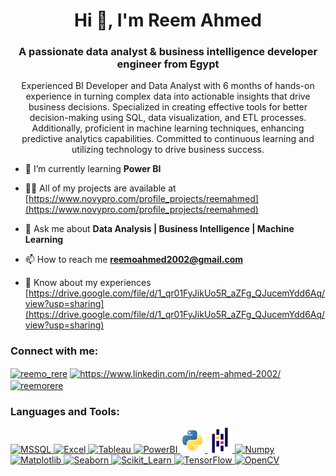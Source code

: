 <h1 align="center">Hi 👋, I'm Reem Ahmed</h1>
<h3 align="center">A passionate data analyst & business intelligence developer engineer from Egypt</h3>

<p align="center">Experienced BI Developer and Data Analyst with 6 months of hands-on experience in turning complex data into actionable insights that drive business decisions. Specialized in creating effective tools for better decision-making using SQL, data visualization, and ETL processes. Additionally, proficient in machine learning techniques, enhancing predictive analytics capabilities. Committed to continuous learning and utilizing technology to drive business success.</p>

- 🌱 I’m currently learning **Power BI**

- 👨‍💻 All of my projects are available at [https://www.novypro.com/profile_projects/reemahmed](https://www.novypro.com/profile_projects/reemahmed)

- 💬 Ask me about **Data Analysis | Business Intelligence | Machine Learning**

- 📫 How to reach me **reemoahmed2002@gmail.com**

- 📄 Know about my experiences [https://drive.google.com/file/d/1_qr01FyJikUo5R_aZFg_QJucemYdd6Aq/view?usp=sharing](https://drive.google.com/file/d/1_qr01FyJikUo5R_aZFg_QJucemYdd6Aq/view?usp=sharing)

<h3 align="left">Connect with me:</h3>
<p align="left">
<a href="https://twitter.com/reemo_rere" target="blank"><img align="center" src="https://raw.githubusercontent.com/rahuldkjain/github-profile-readme-generator/master/src/images/icons/Social/twitter.svg" alt="reemo_rere" height="30" width="40" /></a>
<a href="https://linkedin.com/in/https://www.linkedin.com/in/reem-ahmed-2002/" target="blank"><img align="center" src="https://raw.githubusercontent.com/rahuldkjain/github-profile-readme-generator/master/src/images/icons/Social/linked-in-alt.svg" alt="https://www.linkedin.com/in/reem-ahmed-2002/" height="30" width="40" /></a>
<a href="https://kaggle.com/reemorere" target="blank"><img align="center" src="https://raw.githubusercontent.com/rahuldkjain/github-profile-readme-generator/master/src/images/icons/Social/kaggle.svg" alt="reemorere" height="30" width="40" /></a>
</p>
</p>

<h3 align="left">Languages and Tools:</h3>
<p align="left"> 
  <a href="https://www.microsoft.com/en-us/sql-server" target="_blank" rel="noreferrer"> <img src="https://www.svgrepo.com/show/303229/microsoft-sql-server-logo.svg" alt="MSSQL" width="40" height="40"/> </a>
  <a href="https://www.microsoft.com/en-us/microsoft-365/excel" target="_blank" rel="noreferrer"> <img src="https://cdn-dynmedia-1.microsoft.com/is/image/microsoftcorp/Blade005_3-Up%20Icon%20Card_Excel_24x22_2x?resMode=sharp2&op_usm=1.5,0.65,15,0&wid=32&hei=32&qlt=100&fmt=png-alpha&fit=constrain" alt="Excel" width="40" height="40"/> </a>
<a href="https://www.tableau.com/" target="_blank" rel="noreferrer"> <img src="https://www.selectdistinct.co.uk/wp-content/uploads/2023/03/Tableau-logo-removebg-preview.png" alt="Tableau" width="40" height="40"/> </a>
  <a href="https://www.microsoft.com/en-us/power-platform/products/power-bi" target="_blank" rel="noreferrer"> <img src="https://upload.wikimedia.org/wikipedia/commons/thumb/c/cf/New_Power_BI_Logo.svg/900px-New_Power_BI_Logo.svg.png" alt="PowerBI" width="40" height="40"/> </a>
  <a href="https://www.python.org" target="_blank" rel="noreferrer"> <img src="https://raw.githubusercontent.com/devicons/devicon/master/icons/python/python-original.svg" alt="Python" width="40" height="40"/> </a> 
  <a href="https://pandas.pydata.org/" target="_blank" rel="noreferrer"> <img src="https://raw.githubusercontent.com/devicons/devicon/2ae2a900d2f041da66e950e4d48052658d850630/icons/pandas/pandas-original.svg" alt="Pandas" width="40" height="40"/> </a> 
  <a href="https://numpy.org/" target="_blank" rel="noreferrer"> <img src="https://numpy.org/images/logo.svg" alt="Numpy" width="40" height="40"/> </a>
  <a href="https://matplotlib.org/" target="_blank" rel="noreferrer"> <img src="https://matplotlib.org/_static/images/documentation.svg" alt="Matplotlib" width="40" height="40"/> </a>
  <a href="https://seaborn.pydata.org/" target="_blank" rel="noreferrer"> <img src="https://seaborn.pydata.org/_images/logo-mark-lightbg.svg" alt="Seaborn" width="40" height="40"/> </a> 
  <a href="https://scikit-learn.org/" target="_blank" rel="noreferrer"> <img src="https://upload.wikimedia.org/wikipedia/commons/0/05/Scikit_learn_logo_small.svg" alt="Scikit_Learn" width="40" height="40"/> </a>
  <a href="https://www.tensorflow.org" target="_blank" rel="noreferrer"> <img src="https://www.vectorlogo.zone/logos/tensorflow/tensorflow-icon.svg" alt="TensorFlow" width="40" height="40"/> </a> 
  <a href="https://opencv.org/" target="_blank" rel="noreferrer"> <img src="https://www.vectorlogo.zone/logos/opencv/opencv-icon.svg" alt="OpenCV" width="40" height="40"/> </a>
</p>
